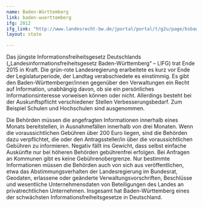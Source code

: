 ```yaml
---
name: Baden-Württemberg
link: baden-wuerttemberg
ifg: 2012
ifg_link: "http://www.landesrecht-bw.de/jportal/portal/t/g2u/page/bsbawueprod.psml;jsessionid=7B9F63D2264ED25A8E80DA5127A56164.jp91?pid=Dokumentanzeige&showdoccase=1&js_peid=Trefferliste&documentnumber=1&numberofresults=1&fromdoctodoc=yes&doc.id=jlr-InfFrGBWpP10&doc.part=X&doc.price=0.0#focuspoint"
layout: state

---
```

Das jüngste Informationsfreiheitsgesetz Deutschlands („Landesinformationsfreiheitsgesetz Baden-Württemberg“ – LIFG) trat Ende 2015 in Kraft. Die grün-rote Landesregierung erarbeitete es kurz vor Ende der Legislaturperiode, der Landtag verabschiedete
es einstimmig. Es gibt den Baden-Württemberger/innen gegenüber den Verwaltungen ein Recht auf Information, unabhängig
davon, ob sie ein persönliches Informationsinteresse vorweisen können oder nicht. Allerdings besteht bei der Auskunftspflicht
verschiedener Stellen Verbesserungsbedarf. Zum Beispiel Schulen und Hochschulen sind ausgenommen.

Die Behörden müssen die angefragten Informationen innerhalb eines Monats bereitstellen, in Ausnahmefällen innerhalb
von drei Monaten. Wenn die voraussichtlichen Gebühren über 200 Euro liegen, sind die Behörden dazu verpflichtet, die oder
den Antragssteller/in über die voraussichtlichen Gebühren zu informieren. Negativ fällt ins Gewicht, dass selbst einfache Auskünfte nur bei höheren Behörden gebührenfrei erfolgen. Bei Anfragen an Kommunen gibt es keine Gebührenobergrenze. Nur bestimmte Informationen müssen die Behörden auch von sich aus veröffentlichen, etwa das Abstimmungsverhalten der Landesregierung im Bundesrat, Geodaten, erlassene oder geänderte Verwaltungsvorschriften, Beschlüsse und wesentliche Unternehmensdaten von Beteiligungen des Landes an privatrechtlichen Unternehmen.
Insgesamt hat Baden-Württemberg eines der schwächsten Informationsfreiheitsgesetze in Deutschland.
